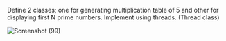 Define 2 classes; one for generating multiplication table of 5 and other for displaying first N prime numbers. Implement using threads. (Thread class)

![Screenshot (99)](https://user-images.githubusercontent.com/80004492/133685667-c7f95908-9ccd-47a5-aecf-9133b835ba6f.png)
